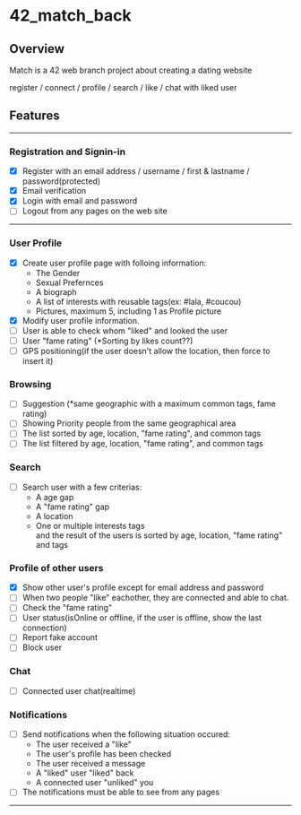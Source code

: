 # 42_match_back

## Overview

Match is a 42 web branch project about creating a dating website

register / connect / profile / search / like / chat with liked user


## Features

---
### Registration and Signin-in
- [x] Register with an email address / username / first & lastname / password(protected)
- [x] Email verification
- [x] Login with email and password
- [ ] Logout from any pages on the web site
****
### User Profile
- [x] Create user profile page with folloing information:<br />
    - The Gender<br />
    - Sexual Prefernces<br />
    - A biograph<br />
    - A list of interests with reusable tags(ex: #lala, #coucou)
    - Pictures, maximum 5, including 1 as Profile picture
- [x] Modify user profile information.
- [ ] User is able to check whom "liked" and looked the user
- [ ] User "fame rating" (*Sorting by likes count??)
- [ ] GPS positioning(if the user doesn't allow the location, then force to insert it)

### Browsing
- [ ] Suggestion (*same geographic with a maximum common tags, fame rating)
- [ ] Showing Priority people from the same geographical area
- [ ] The list sorted by age, location, "fame rating", and common tags
- [ ] The list filtered by age, location, "fame rating", and common tags

### Search
- [ ] Search user with a few criterias:<br />
    - A age gap
    - A "fame rating" gap
    - A location
    - One or multiple interests tags<br />
    and the result of the users is sorted by age, location, "fame rating" and tags

### Profile of other users
- [x] Show other user's profile except for email address and password
- [ ] When two people "like" eachother, they are connected and able to chat.
- [ ] Check the "fame rating"
- [ ] User status(isOnline or offline, if the user is offline, show the last connection)
- [ ] Report fake account
- [ ] Block user

### Chat
- [ ] Connected user chat(realtime)

### Notifications
- [ ] Send notifications when the following situation occured:<br />
    - The user received a "like"
    - The user's profile has been checked
    - The user received a message
    - A "liked" user "liked" back
    - A connected user "unliked" you
- [ ] The notifications must be able to see from any pages
    
---